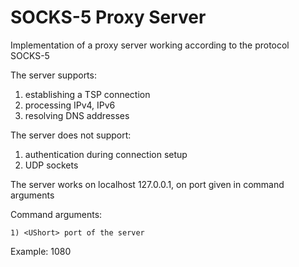 # SOCKS-5 Proxy Server

Implementation of a proxy server working according to the protocol SOCKS-5

The server supports:
1) establishing a TSP connection
2) processing IPv4, IPv6 
3) resolving DNS addresses

The server does not support:
1) authentication during connection setup
2) UDP sockets

The server works on localhost 127.0.0.1, on port given in command arguments

Command arguments:

    1) <UShort> port of the server

Example:  1080